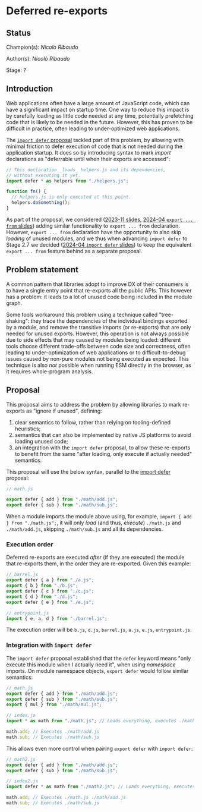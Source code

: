 # Deferred re-exports

## Status

Champion(s): _Nicolò Ribaudo_

Author(s): _Nicolò Ribaudo_

Stage: ?

## Introduction

Web applications often have a large amount of JavaScript code, which can have a significant impact on startup time. One way to reduce this impact is by carefully loading as little code needed at any time, potentially prefetching code that is likely to be needed in the future. However, this has proven to be difficult in practice, often leading to under-optimized web applications.

The [`import defer` proposal](https://github.com/tc39/proposal-defer-import-eval/) tackled part of this problem, by allowing with minimal friction to defer execution of code that is not needed during the application startup. It does so by introducing syntax to mark _import_ declarations as "deferrable until when their exports are accessed":

```js
// This declaration _loads_ helpers.js and its dependencies,
// without executing it yet.
import defer * as helpers from "./helpers.js";

function fn() {
  // helpers.js is only executed at this point.
  helpers.doSomething();
}
```

As part of the proposal, we considered ([2023-11 slides](https://docs.google.com/presentation/d/1l-H2ntEDZGAWvtuOup1TJdylZsV1epKVSejVM-GwHLU), [2024-04 `export ... from` slides](https://docs.google.com/presentation/d/1iM5cRgdRXLWLq_GxgRvzYmUTXEK6gzH_8QNgLKMmv7o)) adding similar functionality to `export ... from` declaration. However, `export ... from` declaration have the opportunity to also skip _loading_ of unused modules, and we thus when advancing `import defer` to Stage 2.7 we decided ([2024-04 `import defer` slides](https://docs.google.com/presentation/d/1oPEF8nA9Iq5cAqjN-FqMigNNfz6lWCUbNfIsEjRXf4Y)) to keep the equivalent `export ... from` feature behind as a separate proposal.

## Problem statement

A common pattern that libraries adopt to improve DX of their consumers is to have a single entry point that re-exports all the public APIs. This however has a problem: it leads to a lot of unused code being included in the module graph.

Some tools workaround this problem using a technique called "tree-shaking": they trace the dependencies of the individual bindings exported by a module, and remove the transitive imports (or re-exports) that are only needed for unused exports. However, this operation is not always possible due to side effects that may caused by modules being loaded: different tools choose different trade-offs between code size and correctness, often leading to under-optimization of web applications or to difficult-to-debug issues caused by non-pure modules not being executed as expected. This technique is also _not_ possible when running ESM directly in the browser, as it requires whole-program analysis.

## Proposal

This proposal aims to address the problem by allowing libraries to mark re-exports as "ignore if unused", defining:
1. clear semantics to follow, rather than relying on tooling-defined heuristics;
2. semantics that can also be implemented by native JS platforms to avoid loading unused code;
3. an integration with the `import defer` proposal, to allow these re-exports to benefit from the same "after loading, only execute if actually needed" semantics.

This proposal will use the below syntax, parallel to the [import defer](https://github.com/tc39/proposal-defer-import-eval/) proposal:
```js
// math.js

export defer { add } from "./math/add.js";
export defer { sub } from "./math/sub.js";
```

When a module imports the module above using, for example, `import { add } from "./math.js";`, it will only _load_ (and thus, _execute_) `./math.js` and `./math/add.js`, skipping `./math/sub.js` and all its dependencies.

### Execution order

Deferred re-exports are executed _after_ (if they are executed) the module that re-exports them, in the order they are re-exported. Given this example:
```js
// barrel.js
export defer { a } from "./a.js";
export { b } from "./b.js";
export defer { c } from "./c.js";
export { d } from "./d.js";
export defer { e } from "./e.js";
```
```js
// entrypoint.js
import { e, a, d } from "./barrel.js";
```
The execution order will be `b.js`, `d.js`, `barrel.js`, `a.js`, `e.js`, `entrypoint.js`.

### Integration with `import defer`

The `import defer` proposal established that the `defer` keyword means "only execute this module when I actually need it", when using _namespace_ imports. On module namespace objects, `export defer` would follow similar semantics:
```js
// math.js
export defer { add } from "./math/add.js";
export defer { sub } from "./math/sub.js";
export { mul } from "./math/mul.js";
```
```js
// index.js
import * as math from "./math.js"; // Loads everything, executes ./math.js and ./math/mul.js

math.add; // Executes ./math/add.js
math.sub; // Executes ./math/sub.js
```

This allows even more control when pairing `export defer` with `import defer`:
```js
// math2.js
export defer { add } from "./math/add.js";
export defer { sub } from "./math/sub.js";
```
```js
// index2.js
import defer * as math from "./math2.js"; // Loads everything, executes nothing

math.add; // Executes ./math.js ./math/add.js
math.sub; // Executes ./math/sub.js
```
